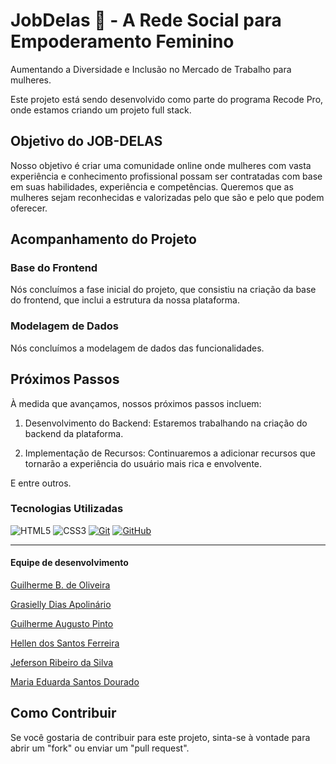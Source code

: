 # JobDelas 🌈 - A Rede Social para Empoderamento Feminino

Aumentando a Diversidade e Inclusão no Mercado de Trabalho para mulheres.

Este projeto está sendo desenvolvido como parte do programa Recode Pro, onde estamos criando um projeto full stack.

## Objetivo do JOB-DELAS

Nosso objetivo é criar uma comunidade online onde mulheres com vasta experiência e conhecimento profissional possam ser contratadas com base em suas habilidades, experiência e competências. Queremos que as mulheres sejam reconhecidas e valorizadas pelo que são e pelo que podem oferecer.

## Acompanhamento do Projeto

### Base do Frontend

Nós concluímos a fase inicial do projeto, que consistiu na criação da base do frontend, que inclui a estrutura da nossa plataforma.

### Modelagem de Dados

Nós concluímos a modelagem de dados das funcionalidades.

## Próximos Passos

À medida que avançamos, nossos próximos passos incluem:

1. Desenvolvimento do Backend: Estaremos trabalhando na criação do backend da plataforma.

2. Implementação de Recursos: Continuaremos a adicionar recursos que tornarão a experiência do usuário mais rica e envolvente.

E entre outros. 

### Tecnologias Utilizadas
![HTML5](https://img.shields.io/badge/HTML-000?style=for-the-badge&logo=html5&logoColor=30A3DC)
![CSS3](https://img.shields.io/badge/CSS3-000?style=for-the-badge&logo=css3&logoColor=E94D5F)
[![Git](https://img.shields.io/badge/Git-000?style=for-the-badge&logo=git&logoColor=E94D5F)](https://git-scm.com/doc) 
[![GitHub](https://img.shields.io/badge/GitHub-000?style=for-the-badge&logo=github&logoColor=30A3DC)](https://docs.github.com/)



---

#### Equipe de desenvolvimento 

[Guilherme B. de Oliveira](https://github.com/guidev1989) 

[Grasielly Dias Apolinário](https://github.com/Grasielly84)

[Guilherme Augusto Pinto](https://github.com/GuilhermeAugust0)

[Hellen dos Santos Ferreira](https://github.com/HellenS95) 

[Jeferson Ribeiro da Silva](https://github.com/1Jeferson) 

[Maria Eduarda Santos Dourado](https://github.com/MeDourado) 


## Como Contribuir

Se você gostaria de contribuir para este projeto, sinta-se à vontade para abrir um "fork" ou enviar um "pull request".





